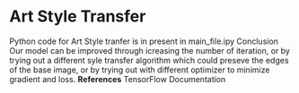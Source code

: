 # Art Style Transfer
Python code for Art Style tranfer is in present in main_file.ipy
Conclusion
Our model can be improved through icreasing the number of iteration, or by trying out a different syle transfer algorithm which could preseve the edges of the base image, or by trying out with different optimizer to minimize gradient and loss.
**References**
TensorFlow Documentation
